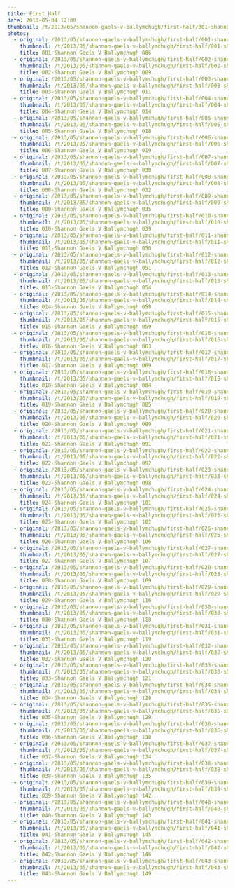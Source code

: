 ```yaml
---
title: First Half
date: 2013-05-04 12:00
thumbnail: /t/2013/05/shannon-gaels-v-ballymchugh/first-half/001-shannon-gaels-v-ballymchugh-006.jpg
photos:
  - original: /2013/05/shannon-gaels-v-ballymchugh/first-half/001-shannon-gaels-v-ballymchugh-006.jpg
    thumbnail: /t/2013/05/shannon-gaels-v-ballymchugh/first-half/001-shannon-gaels-v-ballymchugh-006.jpg
    title: 001-Shannon Gaels V Ballymchugh 006
  - original: /2013/05/shannon-gaels-v-ballymchugh/first-half/002-shannon-gaels-v-ballymchugh-009.jpg
    thumbnail: /t/2013/05/shannon-gaels-v-ballymchugh/first-half/002-shannon-gaels-v-ballymchugh-009.jpg
    title: 002-Shannon Gaels V Ballymchugh 009
  - original: /2013/05/shannon-gaels-v-ballymchugh/first-half/003-shannon-gaels-v-ballymchugh-011.jpg
    thumbnail: /t/2013/05/shannon-gaels-v-ballymchugh/first-half/003-shannon-gaels-v-ballymchugh-011.jpg
    title: 003-Shannon Gaels V Ballymchugh 011
  - original: /2013/05/shannon-gaels-v-ballymchugh/first-half/004-shannon-gaels-v-ballymchugh-014.jpg
    thumbnail: /t/2013/05/shannon-gaels-v-ballymchugh/first-half/004-shannon-gaels-v-ballymchugh-014.jpg
    title: 004-Shannon Gaels V Ballymchugh 014
  - original: /2013/05/shannon-gaels-v-ballymchugh/first-half/005-shannon-gaels-v-ballymchugh-018.jpg
    thumbnail: /t/2013/05/shannon-gaels-v-ballymchugh/first-half/005-shannon-gaels-v-ballymchugh-018.jpg
    title: 005-Shannon Gaels V Ballymchugh 018
  - original: /2013/05/shannon-gaels-v-ballymchugh/first-half/006-shannon-gaels-v-ballymchugh-019.jpg
    thumbnail: /t/2013/05/shannon-gaels-v-ballymchugh/first-half/006-shannon-gaels-v-ballymchugh-019.jpg
    title: 006-Shannon Gaels V Ballymchugh 019
  - original: /2013/05/shannon-gaels-v-ballymchugh/first-half/007-shannon-gaels-v-ballymchugh-030.jpg
    thumbnail: /t/2013/05/shannon-gaels-v-ballymchugh/first-half/007-shannon-gaels-v-ballymchugh-030.jpg
    title: 007-Shannon Gaels V Ballymchugh 030
  - original: /2013/05/shannon-gaels-v-ballymchugh/first-half/008-shannon-gaels-v-ballymchugh-032.jpg
    thumbnail: /t/2013/05/shannon-gaels-v-ballymchugh/first-half/008-shannon-gaels-v-ballymchugh-032.jpg
    title: 008-Shannon Gaels V Ballymchugh 032
  - original: /2013/05/shannon-gaels-v-ballymchugh/first-half/009-shannon-gaels-v-ballymchugh-035.jpg
    thumbnail: /t/2013/05/shannon-gaels-v-ballymchugh/first-half/009-shannon-gaels-v-ballymchugh-035.jpg
    title: 009-Shannon Gaels V Ballymchugh 035
  - original: /2013/05/shannon-gaels-v-ballymchugh/first-half/010-shannon-gaels-v-ballymchugh-039.jpg
    thumbnail: /t/2013/05/shannon-gaels-v-ballymchugh/first-half/010-shannon-gaels-v-ballymchugh-039.jpg
    title: 010-Shannon Gaels V Ballymchugh 039
  - original: /2013/05/shannon-gaels-v-ballymchugh/first-half/011-shannon-gaels-v-ballymchugh-050.jpg
    thumbnail: /t/2013/05/shannon-gaels-v-ballymchugh/first-half/011-shannon-gaels-v-ballymchugh-050.jpg
    title: 011-Shannon Gaels V Ballymchugh 050
  - original: /2013/05/shannon-gaels-v-ballymchugh/first-half/012-shannon-gaels-v-ballymchugh-051.jpg
    thumbnail: /t/2013/05/shannon-gaels-v-ballymchugh/first-half/012-shannon-gaels-v-ballymchugh-051.jpg
    title: 012-Shannon Gaels V Ballymchugh 051
  - original: /2013/05/shannon-gaels-v-ballymchugh/first-half/013-shannon-gaels-v-ballymchugh-054.jpg
    thumbnail: /t/2013/05/shannon-gaels-v-ballymchugh/first-half/013-shannon-gaels-v-ballymchugh-054.jpg
    title: 013-Shannon Gaels V Ballymchugh 054
  - original: /2013/05/shannon-gaels-v-ballymchugh/first-half/014-shannon-gaels-v-ballymchugh-058.jpg
    thumbnail: /t/2013/05/shannon-gaels-v-ballymchugh/first-half/014-shannon-gaels-v-ballymchugh-058.jpg
    title: 014-Shannon Gaels V Ballymchugh 058
  - original: /2013/05/shannon-gaels-v-ballymchugh/first-half/015-shannon-gaels-v-ballymchugh-059.jpg
    thumbnail: /t/2013/05/shannon-gaels-v-ballymchugh/first-half/015-shannon-gaels-v-ballymchugh-059.jpg
    title: 015-Shannon Gaels V Ballymchugh 059
  - original: /2013/05/shannon-gaels-v-ballymchugh/first-half/016-shannon-gaels-v-ballymchugh-063.jpg
    thumbnail: /t/2013/05/shannon-gaels-v-ballymchugh/first-half/016-shannon-gaels-v-ballymchugh-063.jpg
    title: 016-Shannon Gaels V Ballymchugh 063
  - original: /2013/05/shannon-gaels-v-ballymchugh/first-half/017-shannon-gaels-v-ballymchugh-069.jpg
    thumbnail: /t/2013/05/shannon-gaels-v-ballymchugh/first-half/017-shannon-gaels-v-ballymchugh-069.jpg
    title: 017-Shannon Gaels V Ballymchugh 069
  - original: /2013/05/shannon-gaels-v-ballymchugh/first-half/018-shannon-gaels-v-ballymchugh-084.jpg
    thumbnail: /t/2013/05/shannon-gaels-v-ballymchugh/first-half/018-shannon-gaels-v-ballymchugh-084.jpg
    title: 018-Shannon Gaels V Ballymchugh 084
  - original: /2013/05/shannon-gaels-v-ballymchugh/first-half/019-shannon-gaels-v-ballymchugh-085.jpg
    thumbnail: /t/2013/05/shannon-gaels-v-ballymchugh/first-half/019-shannon-gaels-v-ballymchugh-085.jpg
    title: 019-Shannon Gaels V Ballymchugh 085
  - original: /2013/05/shannon-gaels-v-ballymchugh/first-half/020-shannon-gaels-v-ballymchugh-089.jpg
    thumbnail: /t/2013/05/shannon-gaels-v-ballymchugh/first-half/020-shannon-gaels-v-ballymchugh-089.jpg
    title: 020-Shannon Gaels V Ballymchugh 089
  - original: /2013/05/shannon-gaels-v-ballymchugh/first-half/021-shannon-gaels-v-ballymchugh-091.jpg
    thumbnail: /t/2013/05/shannon-gaels-v-ballymchugh/first-half/021-shannon-gaels-v-ballymchugh-091.jpg
    title: 021-Shannon Gaels V Ballymchugh 091
  - original: /2013/05/shannon-gaels-v-ballymchugh/first-half/022-shannon-gaels-v-ballymchugh-092.jpg
    thumbnail: /t/2013/05/shannon-gaels-v-ballymchugh/first-half/022-shannon-gaels-v-ballymchugh-092.jpg
    title: 022-Shannon Gaels V Ballymchugh 092
  - original: /2013/05/shannon-gaels-v-ballymchugh/first-half/023-shannon-gaels-v-ballymchugh-098.jpg
    thumbnail: /t/2013/05/shannon-gaels-v-ballymchugh/first-half/023-shannon-gaels-v-ballymchugh-098.jpg
    title: 023-Shannon Gaels V Ballymchugh 098
  - original: /2013/05/shannon-gaels-v-ballymchugh/first-half/024-shannon-gaels-v-ballymchugh-101.jpg
    thumbnail: /t/2013/05/shannon-gaels-v-ballymchugh/first-half/024-shannon-gaels-v-ballymchugh-101.jpg
    title: 024-Shannon Gaels V Ballymchugh 101
  - original: /2013/05/shannon-gaels-v-ballymchugh/first-half/025-shannon-gaels-v-ballymchugh-102.jpg
    thumbnail: /t/2013/05/shannon-gaels-v-ballymchugh/first-half/025-shannon-gaels-v-ballymchugh-102.jpg
    title: 025-Shannon Gaels V Ballymchugh 102
  - original: /2013/05/shannon-gaels-v-ballymchugh/first-half/026-shannon-gaels-v-ballymchugh-106.jpg
    thumbnail: /t/2013/05/shannon-gaels-v-ballymchugh/first-half/026-shannon-gaels-v-ballymchugh-106.jpg
    title: 026-Shannon Gaels V Ballymchugh 106
  - original: /2013/05/shannon-gaels-v-ballymchugh/first-half/027-shannon-gaels-v-ballymchugh-107.jpg
    thumbnail: /t/2013/05/shannon-gaels-v-ballymchugh/first-half/027-shannon-gaels-v-ballymchugh-107.jpg
    title: 027-Shannon Gaels V Ballymchugh 107
  - original: /2013/05/shannon-gaels-v-ballymchugh/first-half/028-shannon-gaels-v-ballymchugh-109.jpg
    thumbnail: /t/2013/05/shannon-gaels-v-ballymchugh/first-half/028-shannon-gaels-v-ballymchugh-109.jpg
    title: 028-Shannon Gaels V Ballymchugh 109
  - original: /2013/05/shannon-gaels-v-ballymchugh/first-half/029-shannon-gaels-v-ballymchugh-116.jpg
    thumbnail: /t/2013/05/shannon-gaels-v-ballymchugh/first-half/029-shannon-gaels-v-ballymchugh-116.jpg
    title: 029-Shannon Gaels V Ballymchugh 116
  - original: /2013/05/shannon-gaels-v-ballymchugh/first-half/030-shannon-gaels-v-ballymchugh-118.jpg
    thumbnail: /t/2013/05/shannon-gaels-v-ballymchugh/first-half/030-shannon-gaels-v-ballymchugh-118.jpg
    title: 030-Shannon Gaels V Ballymchugh 118
  - original: /2013/05/shannon-gaels-v-ballymchugh/first-half/031-shannon-gaels-v-ballymchugh-119.jpg
    thumbnail: /t/2013/05/shannon-gaels-v-ballymchugh/first-half/031-shannon-gaels-v-ballymchugh-119.jpg
    title: 031-Shannon Gaels V Ballymchugh 119
  - original: /2013/05/shannon-gaels-v-ballymchugh/first-half/032-shannon-gaels-v-ballymchugh-120.jpg
    thumbnail: /t/2013/05/shannon-gaels-v-ballymchugh/first-half/032-shannon-gaels-v-ballymchugh-120.jpg
    title: 032-Shannon Gaels V Ballymchugh 120
  - original: /2013/05/shannon-gaels-v-ballymchugh/first-half/033-shannon-gaels-v-ballymchugh-121.jpg
    thumbnail: /t/2013/05/shannon-gaels-v-ballymchugh/first-half/033-shannon-gaels-v-ballymchugh-121.jpg
    title: 033-Shannon Gaels V Ballymchugh 121
  - original: /2013/05/shannon-gaels-v-ballymchugh/first-half/034-shannon-gaels-v-ballymchugh-128.jpg
    thumbnail: /t/2013/05/shannon-gaels-v-ballymchugh/first-half/034-shannon-gaels-v-ballymchugh-128.jpg
    title: 034-Shannon Gaels V Ballymchugh 128
  - original: /2013/05/shannon-gaels-v-ballymchugh/first-half/035-shannon-gaels-v-ballymchugh-129.jpg
    thumbnail: /t/2013/05/shannon-gaels-v-ballymchugh/first-half/035-shannon-gaels-v-ballymchugh-129.jpg
    title: 035-Shannon Gaels V Ballymchugh 129
  - original: /2013/05/shannon-gaels-v-ballymchugh/first-half/036-shannon-gaels-v-ballymchugh-130.jpg
    thumbnail: /t/2013/05/shannon-gaels-v-ballymchugh/first-half/036-shannon-gaels-v-ballymchugh-130.jpg
    title: 036-Shannon Gaels V Ballymchugh 130
  - original: /2013/05/shannon-gaels-v-ballymchugh/first-half/037-shannon-gaels-v-ballymchugh-134.jpg
    thumbnail: /t/2013/05/shannon-gaels-v-ballymchugh/first-half/037-shannon-gaels-v-ballymchugh-134.jpg
    title: 037-Shannon Gaels V Ballymchugh 134
  - original: /2013/05/shannon-gaels-v-ballymchugh/first-half/038-shannon-gaels-v-ballymchugh-135.jpg
    thumbnail: /t/2013/05/shannon-gaels-v-ballymchugh/first-half/038-shannon-gaels-v-ballymchugh-135.jpg
    title: 038-Shannon Gaels V Ballymchugh 135
  - original: /2013/05/shannon-gaels-v-ballymchugh/first-half/039-shannon-gaels-v-ballymchugh-142.jpg
    thumbnail: /t/2013/05/shannon-gaels-v-ballymchugh/first-half/039-shannon-gaels-v-ballymchugh-142.jpg
    title: 039-Shannon Gaels V Ballymchugh 142
  - original: /2013/05/shannon-gaels-v-ballymchugh/first-half/040-shannon-gaels-v-ballymchugh-143.jpg
    thumbnail: /t/2013/05/shannon-gaels-v-ballymchugh/first-half/040-shannon-gaels-v-ballymchugh-143.jpg
    title: 040-Shannon Gaels V Ballymchugh 143
  - original: /2013/05/shannon-gaels-v-ballymchugh/first-half/041-shannon-gaels-v-ballymchugh-145.jpg
    thumbnail: /t/2013/05/shannon-gaels-v-ballymchugh/first-half/041-shannon-gaels-v-ballymchugh-145.jpg
    title: 041-Shannon Gaels V Ballymchugh 145
  - original: /2013/05/shannon-gaels-v-ballymchugh/first-half/042-shannon-gaels-v-ballymchugh-146.jpg
    thumbnail: /t/2013/05/shannon-gaels-v-ballymchugh/first-half/042-shannon-gaels-v-ballymchugh-146.jpg
    title: 042-Shannon Gaels V Ballymchugh 146
  - original: /2013/05/shannon-gaels-v-ballymchugh/first-half/043-shannon-gaels-v-ballymchugh-149.jpg
    thumbnail: /t/2013/05/shannon-gaels-v-ballymchugh/first-half/043-shannon-gaels-v-ballymchugh-149.jpg
    title: 043-Shannon Gaels V Ballymchugh 149
---
```


